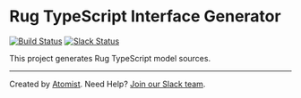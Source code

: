 # Rug TypeScript Interface Generator

[![Build Status](https://travis-ci.org/com.atomist/typescript-interface-generator.svg?branch=master)](https://travis-ci.org/com.atomist/typescript-interface-generator)
[![Slack Status](https://join.atomist.com/badge.svg)](https://join.atomist.com)

This project generates Rug TypeScript model sources.

---
Created by [Atomist][atomist].
Need Help?  [Join our Slack team][slack].

[atomist]: https://www.atomist.com/
[slack]: https://join.atomist.com/
